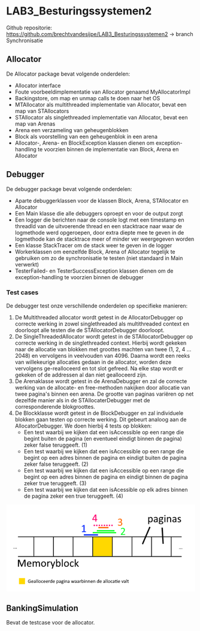 # LAB3_Besturingssystemen2
Github repositorie: https://github.com/brechtvandesijpe/LAB3_Besturingssystemen2
→ branch Synchronisatie

## Allocator
De Allocator package bevat volgende onderdelen:
- Allocator interface
- Foute voorbeeldimplementatie van Allocator genaamd MyAllocatorImpl
- Backingstore, om map en unmap calls te doen naar het OS
- MTAllocator als multithreaded implementatie van Allocator, bevat een map van STAllocators
- STAllocator als singlethreaded implementatie van Allocator, bevat een map van Arenas
- Arena een verzameling van geheugenblokken
- Block als voorstelling van een geheugenblok in een arena
- Allocator-, Arena- en BlockException klassen dienen om exception-handling te voorzien binnen de implementatie van Block, Arena en Allocator


## Debugger
De debugger package bevat volgende onderdelen:
- Aparte debuggerklassen voor de klassen Block, Arena, STAllocator en Allocator
- Een Main klasse die alle debuggers oproept en voor de output zorgt
- Een logger die berichten naar de console logt met een timestamp en threadId van de uitvoerende thread en een stacktrace naar waar de logmethode werd opgeroepen, door extra diepte mee te geven in de logmethode kan de stacktrace meer of minder ver weergegeven worden
- Een klasse StackTracer om de stack weer te geven in de logger
- Workerklassen om eenzelfde Block, Arena of Allocator tegelijk te gebruiken om zo de synchronisatie te testen (niet standaard in Main verwerkt)
- TesterFailed- en TesterSuccessException klassen dienen om de exception-handling te voorzien binnen de debugger

### Test cases
De debugger test onze verschillende onderdelen op specifieke manieren:
1. De Multithreaded allocator wordt getest in de AllocatorDebugger op correcte werking in zowel singlethreaded als multithreaded context en doorloopt alle testen die de STAllocatorDebugger doorloopt.
2. De SingleThreadedAllocator wordt getest in de STAllocatorDebugger op correcte werking in de singlethreaded context. Hierbij wordt gekeken naar de allocatie van blokken met groottes machten van twee (1, 2, 4 ... 2048) en vervolgens in veelvouden van 4096. Daarna wordt een reeks van willekeurige allocaties gedaan in de allocator, worden deze vervolgens ge-realloceerd en tot slot gefreed. Na elke stap wordt er gekeken of de addressen al dan niet gealloceerd zijn.
3. De Arenaklasse wordt getest in de ArenaDebugger en zal de correcte werking van de allocate- en free-methoden nakijken door allocatie van twee pagina's binnen een arena. De grootte van paginas variëren op net dezelfde manier als in de STAllocaterDebugger met de corresponderende blokgroottes.
4. De Blockklasse wordt getest in de BlockDebugger en zal individuele blokken gaan testen op correcte werking. Dit gebeurt analoog aan de AllocatorDebugger. We doen hierbij 4 tests op blokken:
    - Een test waarbij we kijken dat een isAccessible op een range die begint buiten de pagina (en eventueel eindigt binnen de pagina) zeker false teruggeeft. (1)
    - Een test waarbij we kijken dat een isAccessible op een range die begint op een adres binnen de pagina en eindigt buiten de pagina zeker false teruggeeft. (2)
    - Een test waarbij we kijken dat een isAccessible op een range die begint op een adres binnen de pagina en eindigt binnen de pagina zeker true teruggeeft. (3)
    - Een test waarbij we kijken dat een isAcessible op elk adres binnen de pagina zeker een true teruggeeft. (4)

<img title="a title" alt="Alt text" src="/memory.png">

## BankingSimulation
Bevat de testcase voor de allocator.